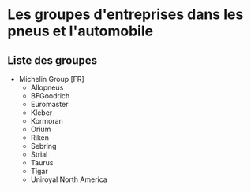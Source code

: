 # Les groupes d'entreprises dans les pneus et l'automobile

## Liste des groupes

- Michelin Group [FR]
  - Allopneus
  - BFGoodrich
  - Euromaster
  - Kleber
  - Kormoran
  - Orium
  - Riken
  - Sebring
  - Strial
  - Taurus
  - Tigar
  - Uniroyal North America
